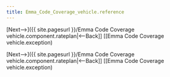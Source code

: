 ```yaml
---
title: Emma_Code_Coverage_vehicle.reference
---
```

[Next-->]({{ site.pagesurl }}/Emma Code Coverage vehicle.component.rateplan|<--Back]] [[Emma Code Coverage vehicle.exception)



[Next-->]({{ site.pagesurl }}/Emma Code Coverage vehicle.component.rateplan|<--Back]] [[Emma Code Coverage vehicle.exception)